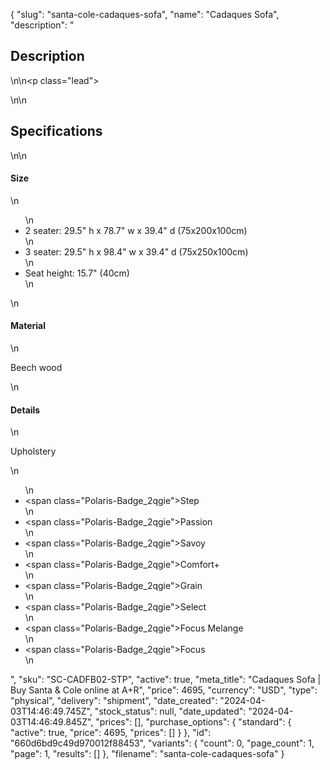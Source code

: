 {
  "slug": "santa-cole-cadaques-sofa",
  "name": "Cadaques Sofa",
  "description": "<h2>Description</h2>\n<!-- split -->\n<p class=\"lead\"> </p>\n<!-- split -->\n<h2>Specifications</h2>\n<!-- split -->\n<h4>Size</h4>\n<ul>\n<li>2 seater: 29.5\" h x 78.7\" w x 39.4\" d (75x200x100cm)</li>\n<li>3 seater: 29.5\" h x 98.4\" w x 39.4\" d (75x250x100cm)</li>\n<li>Seat height: 15.7\" (40cm)</li>\n</ul>\n<h4>Material</h4>\n<p>Beech wood</p>\n<h4>Details</h4>\n<p><span>Upholstery</span></p>\n<ul>\n<li><span class=\"Polaris-Badge_2qgie\">Step</span></li>\n<li><span class=\"Polaris-Badge_2qgie\">Passion</span></li>\n<li><span class=\"Polaris-Badge_2qgie\">Savoy</span></li>\n<li><span class=\"Polaris-Badge_2qgie\"><span>Comfort+</span></span></li>\n<li><span class=\"Polaris-Badge_2qgie\"><span>Grain</span></span></li>\n<li><span class=\"Polaris-Badge_2qgie\"><span>Select</span></span></li>\n<li><span class=\"Polaris-Badge_2qgie\"><span>Focus Melange</span></span></li>\n<li><span class=\"Polaris-Badge_2qgie\"><span>Focus</span></span></li>\n</ul>",
  "sku": "SC-CADFB02-STP",
  "active": true,
  "meta_title": "Cadaques Sofa | Buy Santa & Cole online at A+R",
  "price": 4695,
  "currency": "USD",
  "type": "physical",
  "delivery": "shipment",
  "date_created": "2024-04-03T14:46:49.745Z",
  "stock_status": null,
  "date_updated": "2024-04-03T14:46:49.845Z",
  "prices": [],
  "purchase_options": {
    "standard": {
      "active": true,
      "price": 4695,
      "prices": []
    }
  },
  "id": "660d6bd9c49d970012f88453",
  "variants": {
    "count": 0,
    "page_count": 1,
    "page": 1,
    "results": []
  },
  "filename": "santa-cole-cadaques-sofa"
}
